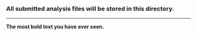 ### All submitted analysis files will be stored in this directory.
---
**The most bold text you have ever seen.**